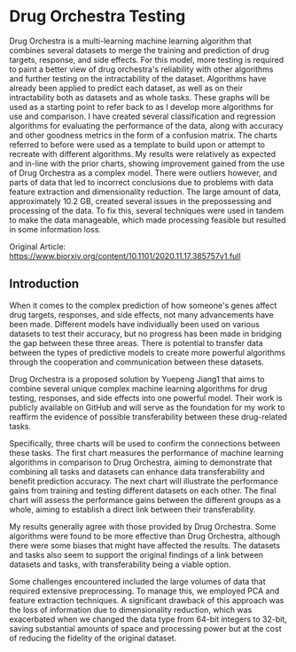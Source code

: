 # Drug Orchestra Testing

Drug Orchestra is a multi-learning machine learning algorithm that combines several datasets to merge the training and prediction of drug targets, response, and side effects.  For this model, more testing is required to paint a better view of drug orchestra's reliability with other algorithms and further testing on the intractability of the dataset. Algorithms have already been applied to predict each dataset, as well as on their intractability both as datasets and as whole tasks. These graphs will be used as a starting point to refer back to as I develop more algorithms for use and comparison. I have created several classification and regression algorithms for evaluating the performance of the data, along with accuracy and other goodness metrics in the form of a confusion matrix. The charts referred to before were used as a template to build upon or attempt to recreate with different algorithms. My results were relatively as expected and in-line with the prior charts, showing improvement gained from the use of Drug Orchestra as a complex model. There were outliers however, and parts of data that led to incorrect conclusions due to problems with data feature extraction and dimensionality reduction. The large amount of data, approximately 10.2 GB, created several issues in the prepossessing and processing of the data. To fix this, several techniques were used in tandem to make the data manageable, which made processing feasible but resulted in some information loss.

Original Article: https://www.biorxiv.org/content/10.1101/2020.11.17.385757v1.full

## Introduction

When it comes to the complex prediction of how someone's genes affect drug targets, responses, and side effects, not many advancements have been made. Different models have individually been used on various datasets to test their accuracy, but no progress has been made in bridging the gap between these three areas. There is potential to transfer data between the types of predictive models to create more powerful algorithms through the cooperation and communication between these datasets.

Drug Orchestra is a proposed solution by Yuepeng Jiang1 that aims to combine several unique complex machine learning algorithms for drug testing, responses, and side effects into one powerful model. Their work is publicly available on GitHub and will serve as the foundation for my work to reaffirm the evidence of possible transferability between these drug-related tasks.

Specifically, three charts will be used to confirm the connections between these tasks. The first chart measures the performance of machine learning algorithms in comparison to Drug Orchestra, aiming to demonstrate that combining all tasks and datasets can enhance data transferability and benefit prediction accuracy. The next chart will illustrate the performance gains from training and testing different datasets on each other. The final chart will assess the performance gains between the different groups as a whole, aiming to establish a direct link between their transferability.

My results generally agree with those provided by Drug Orchestra. Some algorithms were found to be more effective than Drug Orchestra, although there were some biases that might have affected the results. The datasets and tasks also seem to support the original findings of a link between datasets and tasks, with transferability being a viable option.

Some challenges encountered included the large volumes of data that required extensive preprocessing. To manage this, we employed PCA and feature extraction techniques. A significant drawback of this approach was the loss of information due to dimensionality reduction, which was exacerbated when we changed the data type from 64-bit integers to 32-bit, saving substantial amounts of space and processing power but at the cost of reducing the fidelity of the original dataset.
